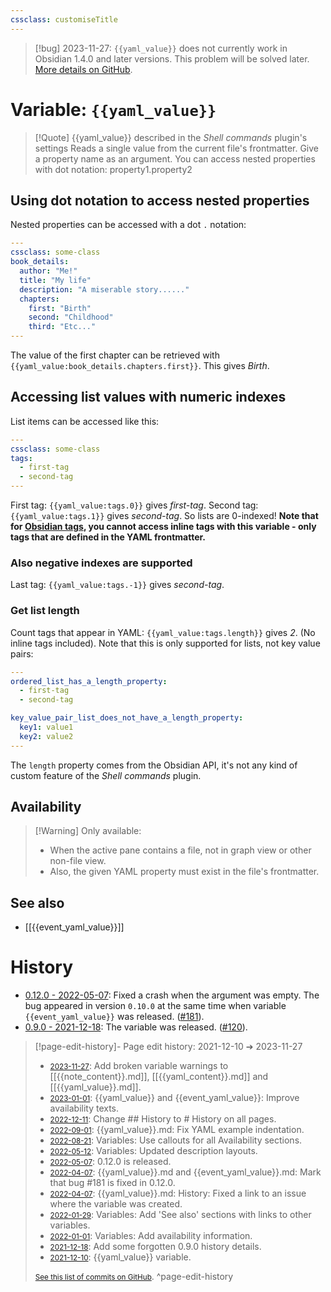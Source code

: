 ```yaml
---
cssclass: customiseTitle
---
```

> [!bug] 2023-11-27: `{{yaml_value}}` does not currently work in Obsidian 1.4.0 and later versions.
> This problem will be solved later. [More details on GitHub](https://github.com/Taitava/obsidian-shellcommands/issues/372).
# Variable: `{{yaml_value}}`
> [!Quote] {{yaml_value}} described in the *Shell commands* plugin's settings
> Reads a single value from the current file's frontmatter. Give a property name as an argument. You can access nested properties with dot notation: property1.property2

## Using dot notation to access nested properties

Nested properties can be accessed with a dot `.` notation:
```YAML
---
cssclass: some-class
book_details:
  author: "Me!"
  title: "My life"
  description: "A miserable story......"
  chapters:
    first: "Birth"
    second: "Childhood"
    third: "Etc..."
---
```
The value of the first chapter can be retrieved with `{{yaml_value:book_details.chapters.first}}`. This gives *Birth*.

## Accessing list values with numeric indexes

List items can be accessed like this:
```YAML
---
cssclass: some-class
tags:
  - first-tag
  - second-tag
---
```

First tag: `{{yaml_value:tags.0}}` gives *first-tag*.
Second tag: `{{yaml_value:tags.1}}` gives *second-tag*.
So lists are 0-indexed!
**Note that for [Obsidian tags](https://help.obsidian.md/How+to/Working+with+tags), you cannot access inline tags with this variable - only tags that are defined in the YAML frontmatter.**

### Also negative indexes are supported
Last tag: `{{yaml_value:tags.-1}}` gives *second-tag*.

### Get list length
Count tags that appear in YAML: `{{yaml_value:tags.length}}` gives *2*. (No inline tags included). Note that this is only supported for lists, not key value pairs:
```YAML
---
ordered_list_has_a_length_property:
  - first-tag
  - second-tag

key_value_pair_list_does_not_have_a_length_property:
  key1: value1
  key2: value2
---
```
The `length` property comes from the Obsidian API, it's not any kind of custom feature of the *Shell commands* plugin.

## Availability
> [!Warning] Only available:
> - When the active pane contains a file, not in graph view or other non-file view.
> - Also, the given YAML property must exist in the file's frontmatter.

## See also
- [[{{event_yaml_value}}]]

# History
- [0.12.0 - 2022-05-07](https://github.com/Taitava/obsidian-shellcommands/blob/main/CHANGELOG.md#0120---2022-05-07): Fixed a crash when the argument was empty. The bug appeared in version `0.10.0` at the same time when variable `{{event_yaml_value}}` was released. ([#181](https://github.com/Taitava/obsidian-shellcommands/issues/181)).
- [0.9.0 - 2021-12-18](https://github.com/Taitava/obsidian-shellcommands/blob/main/CHANGELOG.md#090---2021-12-18): The variable was released. ([#120](https://github.com/Taitava/obsidian-shellcommands/issues/120)).

> [!page-edit-history]- Page edit history: 2021-12-10 &#10132; 2023-11-27
> - [<small>2023-11-27</small>](https://github.com/Taitava/obsidian-shellcommands-documentation/commit/7736b53cd5c2294fefe8856521e7b4d8188aa20b): Add broken variable warnings to [[{{note_content}}.md]], [[{{yaml_content}}.md]] and [[{{yaml_value}}.md]].
> - [<small>2023-01-01</small>](https://github.com/Taitava/obsidian-shellcommands-documentation/commit/b7321d2509c80b5788d19c2ea080f035e94f7b94): {{yaml_value}} and {{event_yaml_value}}: Improve availability texts.
> - [<small>2022-12-11</small>](https://github.com/Taitava/obsidian-shellcommands-documentation/commit/10ffc392aaf12df9cc211fb05030d43bcb772aad): Change ## History to # History on all pages.
> - [<small>2022-09-01</small>](https://github.com/Taitava/obsidian-shellcommands-documentation/commit/2f5517b6bf9435d158c6175c23c5f8320345dcb1): {{yaml_value}}.md: Fix YAML example indentation.
> - [<small>2022-08-21</small>](https://github.com/Taitava/obsidian-shellcommands-documentation/commit/a1bc8cac4a5ba12608ef30eabfcbb616a69710bd): Variables: Use callouts for all Availability sections.
> - [<small>2022-05-12</small>](https://github.com/Taitava/obsidian-shellcommands-documentation/commit/b3e7de3816f3d1b8675616f41e6fc4b8fe66e740): Variables: Updated description layouts.
> - [<small>2022-05-07</small>](https://github.com/Taitava/obsidian-shellcommands-documentation/commit/002bf3b92e8f50bd1deb304dab946a3b8f981c8e): 0.12.0 is released.
> - [<small>2022-04-07</small>](https://github.com/Taitava/obsidian-shellcommands-documentation/commit/0885db826a0ab3b09b05907bc4817bb520e3e2cb): {{yaml_value}}.md and {{event_yaml_value}}.md: Mark that bug #181 is fixed in 0.12.0.
> - [<small>2022-04-07</small>](https://github.com/Taitava/obsidian-shellcommands-documentation/commit/f3cd87e0e3450fff3d67188feef83afb0deadf88): {{yaml_value}}.md: History: Fixed a link to an issue where the variable was created.
> - [<small>2022-01-29</small>](https://github.com/Taitava/obsidian-shellcommands-documentation/commit/e4c431cdcbfcff0c95963613c9466171a38e90dd): Variables: Add 'See also' sections with links to other variables.
> - [<small>2022-01-01</small>](https://github.com/Taitava/obsidian-shellcommands-documentation/commit/8610b6660a05e99d0cc0531db30ffde0bfc2fe8e): Variables: Add availability information.
> - [<small>2021-12-18</small>](https://github.com/Taitava/obsidian-shellcommands-documentation/commit/798838b1b921a0b1e832c95af7d60fcbc02eb448): Add some forgotten 0.9.0 history details.
> - [<small>2021-12-10</small>](https://github.com/Taitava/obsidian-shellcommands-documentation/commit/02310bd4b2e2938a2879d35b5276d5621c3f5c46): {{yaml_value}} variable.
> 
> [<small>See this list of commits on GitHub</small>](https://github.com/Taitava/obsidian-shellcommands-documentation/commits/main/./Variables/%7B%7Byaml_value%7D%7D.md).
> ^page-edit-history